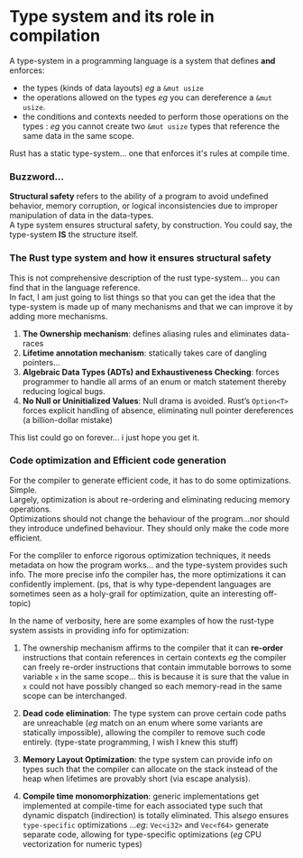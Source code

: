 # Type system and its role in compilation

A type-system in a programming language is a system that defines **and** enforces:
  - the types (kinds of data layouts) *eg* a `&mut usize`  
  - the operations allowed on the types *eg* you can dereference a `&mut usize`.
  - the conditions and contexts needed to perform those operations on the types : *eg* you cannot create two `&mut usize` types that reference the same data in the same scope.  

Rust has a static type-system... one that enforces it's rules at compile time.  

### Buzzword...
**Structural safety** refers to the ability of a program to avoid undefined behavior, memory corruption, or logical inconsistencies due to improper manipulation of data in the data-types.  
A type system ensures structural safety, by construction. You could say, the type-system **IS** the structure itself. 


### The Rust type system and how it ensures structural safety
This is not comprehensive description of the rust type-system... you can find that in the language reference.  
In fact, I am just going to list things so that you can get the idea that the type-system is made up of many mechanisms and that we can improve it by adding more mechanisms.  

1. **The Ownership mechanism**: defines aliasing rules and eliminates data-races
2. **Lifetime annotation mechanism**: statically takes care of dangling pointers...
3. **Algebraic Data Types (ADTs) and Exhaustiveness Checking**: forces programmer to handle all arms of an enum or match statement thereby reducing logical bugs. 
4. **No Null or Uninitialized Values**: Null drama is avoided. Rust’s `Option<T>` forces explicit handling of absence, eliminating null pointer dereferences (a billion-dollar mistake)

This list could go on forever... i just hope you get it.  

### Code optimization and Efficient code generation
For the compiler to generate efficient code, it has to do some optimizations. Simple.  
Largely, optimization is about re-ordering and eliminating reducing memory operations.  
Optimizations should not change the behaviour of the program...nor should they introduce undefined behaviour. They should only make the code more efficient.  

For the compliler to enforce rigorous optimization techniques, it needs metadata on how the program works... and the type-system provides such info. The more precise info the compiler has, the more optimizations it can confidently implement. (ps, that is why type-dependent languages are sometimes seen as a holy-grail for optimization, quite an interesting off-topic)  

In the name of verbosity, here are some examples of how the rust-type system assists in providing info for optimization: 

1. The ownership mechanism affirms to the compiler that it can **re-order** instructions that contain references in certain contexts *eg* the compiler can freely re-order instructions that contain immutable borrows to some variable `x` in the same scope... this is because it is sure that the value in `x` could not have possibly changed so each memory-read in the same scope can be interchanged.  
   
2. **Dead code elimination**: The type system can prove certain code paths are unreachable (*eg* match on an enum where some variants are statically impossible), allowing the compiler to remove such code entirely. (type-state programming, I wish I knew this stuff)
   
3. **Memory Layout Optimization**: the type system can provide info on types such that the compiler can allocate on the stack instead of the heap when lifetimes are provably short (via escape analysis).  
   
4. **Compile time monomorphization**: generic implementations get implemented at compile-time for each associated type such that dynamic dispatch (indirection) is totally eliminated. This als*eg*o ensures `type-specific` optimizations ...*eg*: `Vec<i32>` and `Vec<f64>` generate separate code, allowing for type-specific optimizations (*eg* CPU vectorization for numeric types)
